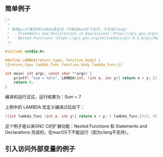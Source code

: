 ## 简单例子

```c
/*
 * 
 * 使用gcc扩展支持lambda表达式（不能在macOS下运行，不支持clang）
 *  - Statements and Declarations in Expressions：https://gcc.gnu.org/onlinedocs/gcc-8.1.0/gcc/Statement-Exprs.html
 *  - Nested Functions：https://gcc.gnu.org/onlinedocs/gcc-8.1.0/gcc/Nested-Functions.html
 */

#include <stdio.h>

#define LAMBDA(return_type, function_body) \
({return_type lambda_func function_body lambda_func;})

int main( int argc, const char **argv) {
    printf( "Sum = %d\n", LAMBDA(int, (int x, int y){ return x + y; })(3, 4) );
    return 0;
}
```

编译和运行试试，运行结果为：Sum = 7

上例中的 LAMBDA 宏定义编译过后如下：

```c
({int lambda_func (int x, int y){ return x + y; } lambda_func;})(3, 4)
```

这个例子是以来GNC C的扩展功能：Nested Functions 和 Statements and Declarations 完成的，在macOS下不能运行（因为clang不支持）。

## 引入访问外部变量的例子